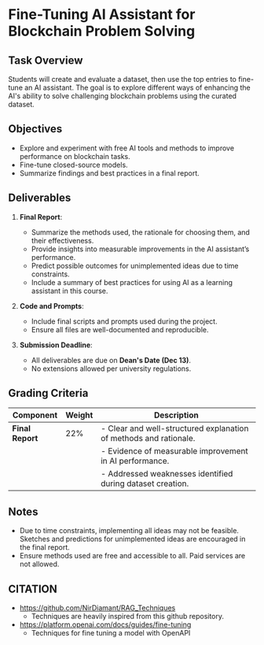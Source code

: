 # Fine-Tuning AI Assistant for Blockchain Problem Solving

## Task Overview
Students will create and evaluate a dataset, then use the top entries to fine-tune an AI assistant. The goal is to explore different ways of enhancing the AI's ability to solve challenging blockchain problems using the curated dataset.

## Objectives
- Explore and experiment with free AI tools and methods to improve performance on blockchain tasks.
- Fine-tune closed-source models.
- Summarize findings and best practices in a final report.

## Deliverables
1. **Final Report**:
   - Summarize the methods used, the rationale for choosing them, and their effectiveness.
   - Provide insights into measurable improvements in the AI assistant’s performance.
   - Predict possible outcomes for unimplemented ideas due to time constraints.
   - Include a summary of best practices for using AI as a learning assistant in this course.

2. **Code and Prompts**:
   - Include final scripts and prompts used during the project.
   - Ensure all files are well-documented and reproducible.

3. **Submission Deadline**:  
   - All deliverables are due on **Dean's Date (Dec 13)**.
   - No extensions allowed per university regulations.

## Grading Criteria
| Component             | Weight | Description                                                                                     |
|-----------------------|--------|-------------------------------------------------------------------------------------------------|
| **Final Report**      | 22%    | - Clear and well-structured explanation of methods and rationale.                               |
|                       |        | - Evidence of measurable improvement in AI performance.                                         |
|                       |        | - Addressed weaknesses identified during dataset creation.                                      |


## Notes
- Due to time constraints, implementing all ideas may not be feasible. Sketches and predictions for unimplemented ideas are encouraged in the final report.
- Ensure methods used are free and accessible to all. Paid services are not allowed.


## CITATION
- https://github.com/NirDiamant/RAG_Techniques
   - Techniques are heavily inspired from this github repository.
- https://platform.openai.com/docs/guides/fine-tuning
   - Techniques for fine tuning a model with OpenAPI